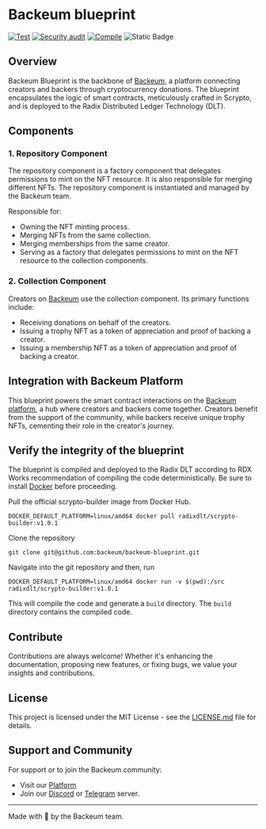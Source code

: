 # Backeum blueprint
[![Test](https://github.com/backeum/donation-component/actions/workflows/test.yml/badge.svg)](https://github.com/backeum/donation-component/actions/workflows/test.yml) [![Security audit](https://github.com/backeum/donation-component/actions/workflows/audit.yml/badge.svg)](https://github.com/backeum/donation-component/actions/workflows/audit.yml) [![Compile](https://github.com/backeum/donation-component/actions/workflows/compile.yml/badge.svg)](https://github.com/backeum/donation-component/actions/workflows/compile.yml) ![Static Badge](https://img.shields.io/badge/Scrypto-v1.0.1-blue)


## Overview

Backeum Blueprint is the backbone of [Backeum](https://backeum.com), a platform connecting creators and backers through
cryptocurrency donations. The blueprint encapsulates the logic of smart contracts, meticulously crafted in Scrypto, and
is deployed to the Radix Distributed Ledger Technology (DLT).

## Components

### 1. Repository Component

The repository component is a factory component that delegates permissions to mint on the NFT resource. 
It is also responsible for merging different NFTs. The repository component is instantiated and managed by the Backeum
team. 

Responsible for:

- Owning the NFT minting process.
- Merging NFTs from the same collection.
- Merging memberships from the same creator.
- Serving as a factory that delegates permissions to mint on the NFT resource to the collection components.

### 2. Collection Component

Creators on [Backeum](https://backeum.com) use the collection component. Its primary functions include:

- Receiving donations on behalf of the creators.
- Issuing a trophy NFT as a token of appreciation and proof of backing a creator.
- Issuing a membership NFT as a token of appreciation and proof of backing a creator.

## Integration with Backeum Platform

This blueprint powers the smart contract interactions on the [Backeum platform](https://backeum.com), a hub where
creators and backers come together. Creators benefit from the support of the community, while backers receive unique
trophy NFTs, cementing their role in the creator's journey.

## Verify the integrity of the blueprint

The blueprint is compiled and deployed to the Radix DLT according to RDX Works recommendation of compiling the code
deterministically. Be sure to install [Docker](https://docs.docker.com/engine/install/) before proceeding.

Pull the official scrypto-builder image from Docker Hub.
```shell
DOCKER_DEFAULT_PLATFORM=linux/amd64 docker pull radixdlt/scrypto-builder:v1.0.1
```

Clone the repository
```shell
git clone git@github.com:backeum/backeum-blueprint.git
```

Navigate into the git repository and then, run
```shell
DOCKER_DEFAULT_PLATFORM=linux/amd64 docker run -v $(pwd):/src radixdlt/scrypto-builder:v1.0.1
```

This will compile the code and generate a `build` directory. The `build` directory contains the compiled code.

## Contribute

Contributions are always welcome! Whether it's enhancing the documentation, proposing new features, or fixing bugs, we
value your insights and contributions.

## License

This project is licensed under the MIT License - see the [LICENSE.md](LICENSE.md) file for details.

## Support and Community

For support or to join the Backeum community:
- Visit our [Platform](https://backeum.com)
- Join our [Discord](https://discord.gg/m9MfMugGSn) or [Telegram](https://t.me/backeum) server.

---

Made with 💙 by the Backeum team.